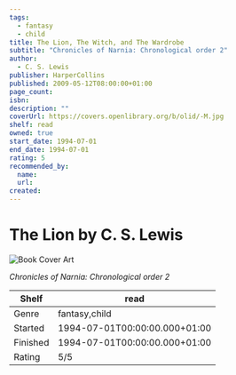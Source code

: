 ```yaml
---
tags:
  - fantasy
  - child
title: The Lion, The Witch, and The Wardrobe
subtitle: "Chronicles of Narnia: Chronological order 2"
author:
  - C. S. Lewis
publisher: HarperCollins
published: 2009-05-12T08:00:00+01:00
page_count:
isbn:
description: ""
coverUrl: https://covers.openlibrary.org/b/olid/-M.jpg
shelf: read
owned: true
start_date: 1994-07-01
end_date: 1994-07-01
rating: 5
recommended_by:
  name:
  url:
created:
---
```


# The Lion by C. S. Lewis

![Book Cover Art](https://covers.openlibrary.org/b/olid/-M.jpg)

_Chronicles of Narnia: Chronological order 2_

| Shelf | read |
| --- | --- |
| Genre | fantasy,child |
| Started | 1994-07-01T00:00:00.000+01:00 |
| Finished | 1994-07-01T00:00:00.000+01:00 |
| Rating | 5/5 |

